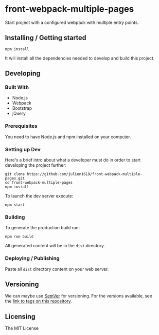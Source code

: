 # front-webpack-multiple-pages

Start project with a configured webpack with multiple entry points.

## Installing / Getting started

```shell
npm install
```

It will install all the dependencies needed to develop and build this project.

## Developing

### Built With

* Node.js
* Webpack
* Bootstrap
* jQuery

### Prerequisites

You need to have Node.js and npm installed on your computer.

### Setting up Dev

Here's a brief intro about what a developer must do in order to start developing
the project further:

```shell
git clone https://github.com/julien1619/front-webpack-multiple-pages.git
cd front-webpack-multiple-pages
npm install
```

To launch the dev server execute:

```shell
npm start
```

### Building

To generate the production build run:

```shell
npm run build
```

All generated content will be in the `dist` directory.

### Deploying / Publishing

Paste all `dist` directory content on your web server.

## Versioning

We can maybe use [SemVer](http://semver.org/) for versioning. For the versions available, see the [link to tags on this repository](/tags).

## Licensing

The MIT License
